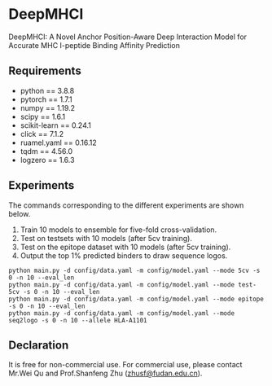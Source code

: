 # DeepMHCI
DeepMHCI: A Novel Anchor Position-Aware Deep Interaction Model for Accurate MHC I-peptide Binding Affinity Prediction

## Requirements
* python == 3.8.8
* pytorch == 1.7.1
* numpy == 1.19.2
* scipy == 1.6.1
* scikit-learn == 0.24.1
* click == 7.1.2
* ruamel.yaml == 0.16.12
* tqdm == 4.56.0
* logzero == 1.6.3

## Experiments
The commands corresponding to the different experiments are shown below.
1. Train 10 models to ensemble for five-fold cross-validation.
2. Test on testsets with 10 models (after 5cv training).
3. Test on the epitope dataset with 10 models (after 5cv training).
4. Output the top 1% predicted binders to draw sequence logos.

```
python main.py -d config/data.yaml -m config/model.yaml --mode 5cv -s 0 -n 10 --eval_len
python main.py -d config/data.yaml -m config/model.yaml --mode test-5cv -s 0 -n 10 --eval_len
python main.py -d config/data.yaml -m config/model.yaml --mode epitope -s 0 -n 10 --eval_len
python main.py -d config/data.yaml -m config/model.yaml --mode seq2logo -s 0 -n 10 --allele HLA-A1101
```

## Declaration
It is free for non-commercial use. For commercial use, please contact Mr.Wei Qu and Prof.Shanfeng Zhu (zhusf@fudan.edu.cn).
